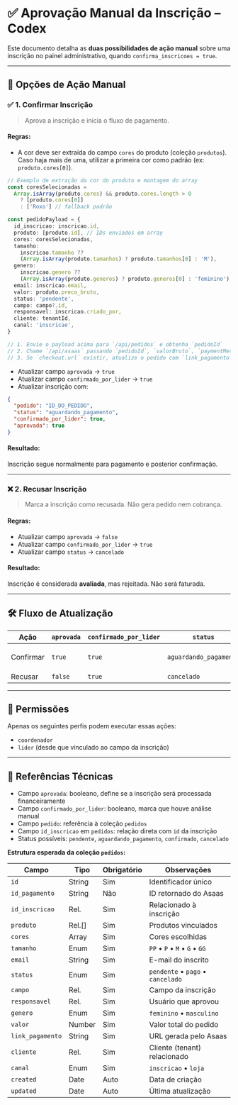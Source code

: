 # ✅ Aprovação Manual da Inscrição – Codex

Este documento detalha as **duas possibilidades de ação manual** sobre uma inscrição no painel administrativo, quando `confirma_inscricoes = true`.

---

## 📌 Opções de Ação Manual

### ✅ 1. Confirmar Inscrição

> Aprova a inscrição e inicia o fluxo de pagamento.

#### Regras:

- A cor deve ser extraída do campo `cores` do produto (coleção `produtos`). Caso haja mais de uma, utilizar a primeira cor como padrão (ex: `produto.cores[0]`).

```ts
// Exemplo de extração da cor do produto e montagem do array
const coresSelecionadas =
  Array.isArray(produto.cores) && produto.cores.length > 0
    ? [produto.cores[0]]
    : ['Roxo'] // fallback padrão

const pedidoPayload = {
  id_inscricao: inscricao.id,
  produto: [produto.id], // IDs enviados em array
  cores: coresSelecionadas,
  tamanho:
    inscricao.tamanho ??
    (Array.isArray(produto.tamanhos) ? produto.tamanhos[0] : 'M'),
  genero:
    inscricao.genero ??
    (Array.isArray(produto.generos) ? produto.generos[0] : 'feminino'),
  email: inscricao.email,
  valor: produto.preco_bruto,
  status: 'pendente',
  campo: campo?.id,
  responsavel: inscricao.criado_por,
  cliente: tenantId,
  canal: 'inscricao',
}

// 1. Envie o payload acima para `/api/pedidos` e obtenha `pedidoId`
// 2. Chame `/api/asaas` passando `pedidoId`, `valorBruto`, `paymentMethod` e `installments`
// 3. Se `checkout.url` existir, atualize o pedido com `link_pagamento` e prossiga
```

- Atualizar campo `aprovada` → `true`
- Atualizar campo `confirmado_por_lider` → `true`
- Atualizar inscrição com:

```json
{
  "pedido": "ID_DO_PEDIDO",
  "status": "aguardando_pagamento",
  "confirmado_por_lider": true,
  "aprovada": true
}
```

#### Resultado:

Inscrição segue normalmente para pagamento e posterior confirmação.

---

### ❌ 2. Recusar Inscrição

> Marca a inscrição como recusada. Não gera pedido nem cobrança.

#### Regras:

- Atualizar campo `aprovada` → `false`
- Atualizar campo `confirmado_por_lider` → `true`
- Atualizar campo `status` → `cancelado`

#### Resultado:

Inscrição é considerada **avaliada**, mas rejeitada. Não será faturada.

---

## 🛠️ Fluxo de Atualização

| Ação      | `aprovada` | `confirmado_por_lider` | `status`               | Pedido                            |
| --------- | ---------- | ---------------------- | ---------------------- | --------------------------------- |
| Confirmar | `true`     | `true`                 | `aguardando_pagamento` | Criado via API com `id_inscricao` |
| Recusar   | `false`    | `true`                 | `cancelado`            | —                                 |

---

## 🔐 Permissões

Apenas os seguintes perfis podem executar essas ações:

- `coordenador`
- `lider` (desde que vinculado ao campo da inscrição)

---

## 📎 Referências Técnicas

- Campo `aprovada`: booleano, define se a inscrição será processada financeiramente
- Campo `confirmado_por_lider`: booleano, marca que houve análise manual
- Campo `pedido`: referência à coleção `pedidos`
- Campo `id_inscricao` em `pedidos`: relação direta com `id` da inscrição
- Status possíveis: `pendente`, `aguardando_pagamento`, `confirmado`, `cancelado`

**Estrutura esperada da coleção `pedidos`:**

| Campo            | Tipo   | Obrigatório | Observações                       |
| ---------------- | ------ | ----------- | --------------------------------- |
| `id`             | String | Sim         | Identificador único               |
| `id_pagamento`   | String | Não         | ID retornado do Asaas             |
| `id_inscricao`   | Rel.   | Sim         | Relacionado à inscrição           |
| `produto`        | Rel.[] | Sim         | Produtos vinculados               |
| `cores`          | Array  | Sim         | Cores escolhidas                  |
| `tamanho`        | Enum   | Sim         | `PP` • `P` • `M` • `G` • `GG`     |
| `email`          | String | Sim         | E-mail do inscrito                |
| `status`         | Enum   | Sim         | `pendente` • `pago` • `cancelado` |
| `campo`          | Rel.   | Sim         | Campo da inscrição                |
| `responsavel`    | Rel.   | Sim         | Usuário que aprovou               |
| `genero`         | Enum   | Sim         | `feminino` • `masculino`          |
| `valor`          | Number | Sim         | Valor total do pedido             |
| `link_pagamento` | String | Sim         | URL gerada pelo Asaas             |
| `cliente`        | Rel.   | Sim         | Cliente (tenant) relacionado      |
| `canal`          | Enum   | Sim         | `inscricao` • `loja`              |
| `created`        | Date   | Auto        | Data de criação                   |
| `updated`        | Date   | Auto        | Última atualização                |
